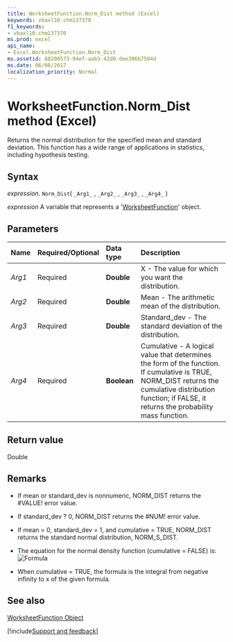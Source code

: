 ```yaml
---
title: WorksheetFunction.Norm_Dist method (Excel)
keywords: vbaxl10.chm137370
f1_keywords:
- vbaxl10.chm137370
ms.prod: excel
api_name:
- Excel.WorksheetFunction.Norm_Dist
ms.assetid: 68208573-94ef-aab3-42d0-dee396b7504d
ms.date: 06/08/2017
localization_priority: Normal
---
```



# WorksheetFunction.Norm_Dist method (Excel)

Returns the normal distribution for the specified mean and standard deviation. This function has a wide range of applications in statistics, including hypothesis testing.


## Syntax

_expression_. `Norm_Dist`( `_Arg1_` , `_Arg2_` , `_Arg3_` , `_Arg4_` )

_expression_ A variable that represents a '[WorksheetFunction](Excel.WorksheetFunction.md)' object.


## Parameters



|Name|Required/Optional|Data type|Description|
|:-----|:-----|:-----|:-----|
| _Arg1_|Required| **Double**|X - The value for which you want the distribution.|
| _Arg2_|Required| **Double**|Mean - The arithmetic mean of the distribution.|
| _Arg3_|Required| **Double**|Standard_dev - The standard deviation of the distribution.|
| _Arg4_|Required| **Boolean**|Cumulative - A logical value that determines the form of the function. If cumulative is TRUE, NORM_DIST returns the cumulative distribution function; if FALSE, it returns the probability mass function.|

## Return value

Double


## Remarks




- If mean or standard_dev is nonnumeric, NORM_DIST returns the #VALUE! error value.
    
- If standard_dev ? 0, NORM_DIST returns the #NUM! error value.
    
- If mean = 0, standard_dev = 1, and cumulative = TRUE, NORM_DIST returns the standard normal distribution, NORM_S_DIST.
    
- The equation for the normal density function (cumulative = FALSE) is:
![Formula](../images/awfnrmdi_ZA06051213.gif)


    
- When cumulative = TRUE, the formula is the integral from negative infinity to x of the given formula. 
    

## See also


[WorksheetFunction Object](Excel.WorksheetFunction.md)

[!include[Support and feedback](~/includes/feedback-boilerplate.md)]